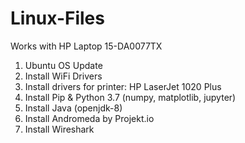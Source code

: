 # Linux-Files
Works with HP Laptop 15-DA0077TX
1) Ubuntu OS Update
2) Install WiFi Drivers
3) Install drivers for printer: HP LaserJet 1020 Plus
4) Install Pip & Python 3.7 (numpy, matplotlib, jupyter)
5) Install Java (openjdk-8)
6) Install Andromeda by Projekt.io
7) Install Wireshark
